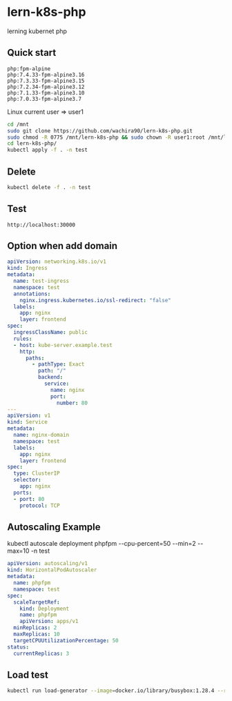 # lern-k8s-php
lerning kubernet php

## Quick start

```
php:fpm-alpine
php:7.4.33-fpm-alpine3.16
php:7.3.33-fpm-alpine3.15
php:7.2.34-fpm-alpine3.12
php:7.1.33-fpm-alpine3.10
php:7.0.33-fpm-alpine3.7
```

Linux current user => user1

```bash
cd /mnt
sudo git clone https://github.com/wachira90/lern-k8s-php.git
sudo chmod -R 0775 /mnt/lern-k8s-php && sudo chown -R user1:root /mnt/lern-k8s-php
cd lern-k8s-php/
kubectl apply -f . -n test
```

## Delete

```bash
kubectl delete -f . -n test
```

## Test

```
http://localhost:30000
```

## Option when add domain

```yml
apiVersion: networking.k8s.io/v1
kind: Ingress
metadata:
  name: test-ingress
  namespace: test
  annotations:
    nginx.ingress.kubernetes.io/ssl-redirect: "false"  
  labels:
    app: nginx
    layer: frontend
spec:
  ingressClassName: public
  rules:
  - host: kube-server.example.test
    http:
      paths:
        - pathType: Exact
          path: "/"
          backend:
            service:
              name: nginx
              port:
                number: 80
---
apiVersion: v1
kind: Service
metadata:
  name: nginx-domain
  namespace: test
  labels:
    app: nginx
    layer: frontend
spec:
  type: ClusterIP
  selector:
    app: nginx
  ports:
  - port: 80
    protocol: TCP
```

## Autoscaling Example

kubectl autoscale deployment phpfpm --cpu-percent=50 --min=2 --max=10 -n test

```yml
apiVersion: autoscaling/v1
kind: HorizontalPodAutoscaler
metadata:
  name: phpfpm
  namespace: test
spec:
  scaleTargetRef:
    kind: Deployment
    name: phpfpm
    apiVersion: apps/v1
  minReplicas: 2
  maxReplicas: 10
  targetCPUUtilizationPercentage: 50
status:
  currentReplicas: 3
```

## Load test 

```bash
kubectl run load-generator --image=docker.io/library/busybox:1.28.4 --restart=Never -- /bin/sh -c "while sleep 0.01; do wget -q -O- http://example.com:30000; done"
```

